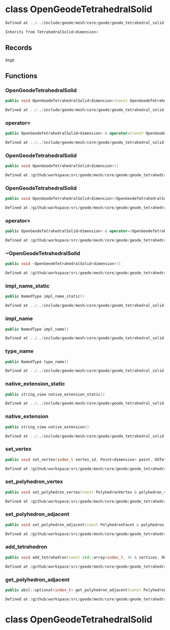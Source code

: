 # class OpenGeodeTetrahedralSolid

```cpp
Defined at ../../include/geode/mesh/core/geode/geode_tetrahedral_solid.h#43
```

```cpp
Inherits from TetrahedralSolid<dimension>
```



## Records

Impl



## Functions

### OpenGeodeTetrahedralSolid

```cpp
public void OpenGeodeTetrahedralSolid<dimension>(const OpenGeodeTetrahedralSolid<dimension> & )
```

```cpp
Defined at ../../include/geode/mesh/core/geode/geode_tetrahedral_solid.h#45
```

### operator=

```cpp
public OpenGeodeTetrahedralSolid<dimension> & operator=(const OpenGeodeTetrahedralSolid<dimension> & )
```

```cpp
Defined at ../../include/geode/mesh/core/geode/geode_tetrahedral_solid.h#45
```

### OpenGeodeTetrahedralSolid

```cpp
public void OpenGeodeTetrahedralSolid<dimension>()
```

```cpp
Defined at /github/workspace/src/geode/mesh/core/geode/geode_tetrahedral_solid.cpp#150
```

### OpenGeodeTetrahedralSolid

```cpp
public void OpenGeodeTetrahedralSolid<dimension>(OpenGeodeTetrahedralSolid<dimension> && other)
```

```cpp
Defined at /github/workspace/src/geode/mesh/core/geode/geode_tetrahedral_solid.cpp#156
```

### operator=

```cpp
public OpenGeodeTetrahedralSolid<dimension> & operator=(OpenGeodeTetrahedralSolid<dimension> && other)
```

```cpp
Defined at /github/workspace/src/geode/mesh/core/geode/geode_tetrahedral_solid.cpp#164
```

### ~OpenGeodeTetrahedralSolid

```cpp
public void ~OpenGeodeTetrahedralSolid<dimension>()
```

```cpp
Defined at /github/workspace/src/geode/mesh/core/geode/geode_tetrahedral_solid.cpp#174
```

### impl_name_static

```cpp
public NamedType impl_name_static()
```

```cpp
Defined at ../../include/geode/mesh/core/geode/geode_tetrahedral_solid.h#59
```

### impl_name

```cpp
public NamedType impl_name()
```

```cpp
Defined at ../../include/geode/mesh/core/geode/geode_tetrahedral_solid.h#65
```

### type_name

```cpp
public NamedType type_name()
```

```cpp
Defined at ../../include/geode/mesh/core/geode/geode_tetrahedral_solid.h#70
```

### native_extension_static

```cpp
public string_view native_extension_static()
```

```cpp
Defined at ../../include/geode/mesh/core/geode/geode_tetrahedral_solid.h#75
```

### native_extension

```cpp
public string_view native_extension()
```

```cpp
Defined at ../../include/geode/mesh/core/geode/geode_tetrahedral_solid.h#82
```

### set_vertex

```cpp
public void set_vertex(index_t vertex_id, Point<dimension> point, OGTetrahedralSolidKey )
```

```cpp
Defined at /github/workspace/src/geode/mesh/core/geode/geode_tetrahedral_solid.cpp#180
```

### set_polyhedron_vertex

```cpp
public void set_polyhedron_vertex(const PolyhedronVertex & polyhedron_vertex, index_t vertex_id, OGTetrahedralSolidKey )
```

```cpp
Defined at /github/workspace/src/geode/mesh/core/geode/geode_tetrahedral_solid.cpp#229
```

### set_polyhedron_adjacent

```cpp
public void set_polyhedron_adjacent(const PolyhedronFacet & polyhedron_facet, index_t adjacent_id, OGTetrahedralSolidKey )
```

```cpp
Defined at /github/workspace/src/geode/mesh/core/geode/geode_tetrahedral_solid.cpp#245
```

### add_tetrahedron

```cpp
public void add_tetrahedron(const std::array<index_t, 4> & vertices, OGTetrahedralSolidKey )
```

```cpp
Defined at /github/workspace/src/geode/mesh/core/geode/geode_tetrahedral_solid.cpp#238
```

### get_polyhedron_adjacent

```cpp
public absl::optional<index_t> get_polyhedron_adjacent(const PolyhedronFacet & polyhedron_facet)
```

```cpp
Defined at /github/workspace/src/geode/mesh/core/geode/geode_tetrahedral_solid.cpp#202
```



# class OpenGeodeTetrahedralSolid

